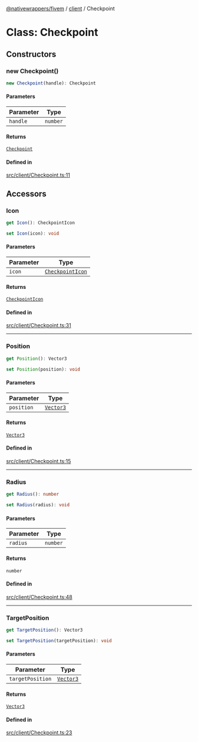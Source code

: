 [@nativewrappers/fivem](../../README.md) / [client](../README.md) / Checkpoint

# Class: Checkpoint

## Constructors

### new Checkpoint()

```ts
new Checkpoint(handle): Checkpoint
```

#### Parameters

| Parameter | Type |
| ------ | ------ |
| `handle` | `number` |

#### Returns

[`Checkpoint`](Checkpoint.md)

#### Defined in

[src/client/Checkpoint.ts:11](https://github.com/nativewrappers/fivem/blob/9c9296849bd5d47a19ca095df40cd4686e165154/src/client/Checkpoint.ts#L11)

## Accessors

### Icon

```ts
get Icon(): CheckpointIcon
```

```ts
set Icon(icon): void
```

#### Parameters

| Parameter | Type |
| ------ | ------ |
| `icon` | [`CheckpointIcon`](../enumerations/CheckpointIcon.md) |

#### Returns

[`CheckpointIcon`](../enumerations/CheckpointIcon.md)

#### Defined in

[src/client/Checkpoint.ts:31](https://github.com/nativewrappers/fivem/blob/9c9296849bd5d47a19ca095df40cd4686e165154/src/client/Checkpoint.ts#L31)

***

### Position

```ts
get Position(): Vector3
```

```ts
set Position(position): void
```

#### Parameters

| Parameter | Type |
| ------ | ------ |
| `position` | [`Vector3`](Vector3.md) |

#### Returns

[`Vector3`](Vector3.md)

#### Defined in

[src/client/Checkpoint.ts:15](https://github.com/nativewrappers/fivem/blob/9c9296849bd5d47a19ca095df40cd4686e165154/src/client/Checkpoint.ts#L15)

***

### Radius

```ts
get Radius(): number
```

```ts
set Radius(radius): void
```

#### Parameters

| Parameter | Type |
| ------ | ------ |
| `radius` | `number` |

#### Returns

`number`

#### Defined in

[src/client/Checkpoint.ts:48](https://github.com/nativewrappers/fivem/blob/9c9296849bd5d47a19ca095df40cd4686e165154/src/client/Checkpoint.ts#L48)

***

### TargetPosition

```ts
get TargetPosition(): Vector3
```

```ts
set TargetPosition(targetPosition): void
```

#### Parameters

| Parameter | Type |
| ------ | ------ |
| `targetPosition` | [`Vector3`](Vector3.md) |

#### Returns

[`Vector3`](Vector3.md)

#### Defined in

[src/client/Checkpoint.ts:23](https://github.com/nativewrappers/fivem/blob/9c9296849bd5d47a19ca095df40cd4686e165154/src/client/Checkpoint.ts#L23)
